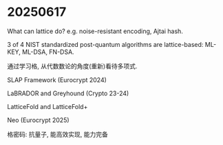 # 20250617

What can lattice do? e.g. noise-resistant encoding, Ajtai hash.

3 of 4 NIST standardized post-quantum algorithms are lattice-based: ML-KEY, ML-DSA, FN-DSA.



通过学习格, 从代数数论的角度(重新)看待多项式.



SLAP Framework (Eurocrypt 2024)

LaBRADOR and Greyhound (Crypto 23-24)

LatticeFold and LatticeFold+

Neo (Eurocrypt 2025)



格密码: 抗量子, 能高效实现, 能力完备